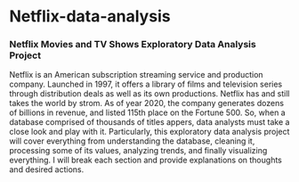 # Netflix-data-analysis
### Netflix Movies and TV Shows Exploratory Data Analysis Project
Netflix is an American subscription streaming service and production company. Launched in 1997, it offers a library of films and television series through distribution deals as well as its own productions. Netflix has and still takes the world by strom. As of year 2020, the company generates dozens of billions in revenue, and listed 115th place on the Fortune 500.  So, when a database comprised of thousands of titles appers, data analysts must take a close look and play with it. Particularly, this exploratory data analysis project will cover everything from understanding the database, cleaning it, processing some of its values, analyzing trends, and finally visualizing everything. I will break each section and provide explanations on thoughts and desired actions.

